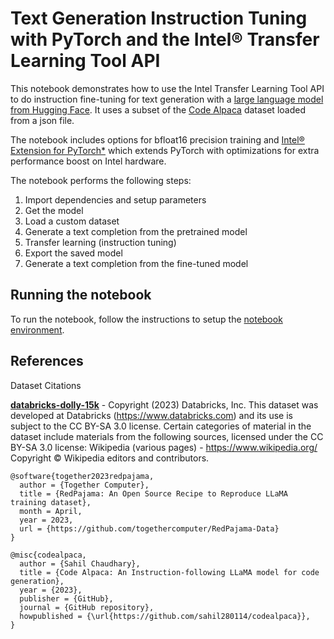 # Text Generation Instruction Tuning with PyTorch and the Intel® Transfer Learning Tool API

This notebook demonstrates how to use the Intel Transfer Learning Tool API to do instruction fine-tuning for 
text generation with a [large language model from Hugging Face](https://huggingface.co/models). It uses a subset
of the [Code Alpaca](https://github.com/sahil280114/codealpaca) dataset loaded from a json file.

The notebook includes options for bfloat16 precision training and
[Intel® Extension for PyTorch\*](https://intel.github.io/intel-extension-for-pytorch) which extends PyTorch
with optimizations for extra performance boost on Intel hardware.

The notebook performs the following steps:
1. Import dependencies and setup parameters
2. Get the model
3. Load a custom dataset
4. Generate a text completion from the pretrained model
5. Transfer learning (instruction tuning)
6. Export the saved model
7. Generate a text completion from the fine-tuned model

## Running the notebook

To run the notebook, follow the instructions to setup the [notebook environment](/notebooks/setup.md).

## References

Dataset Citations

<b>[databricks-dolly-15k](https://huggingface.co/datasets/databricks/databricks-dolly-15k)</b> - Copyright (2023) Databricks, Inc. This dataset was developed at Databricks (https://www.databricks.com) and its use is subject to the CC BY-SA 3.0 license. Certain categories of material in the dataset include materials from the following sources, licensed under the CC BY-SA 3.0 license: Wikipedia (various pages) - https://www.wikipedia.org/ Copyright © Wikipedia editors and contributors.

```
@software{together2023redpajama,
  author = {Together Computer},
  title = {RedPajama: An Open Source Recipe to Reproduce LLaMA training dataset},
  month = April,
  year = 2023,
  url = {https://github.com/togethercomputer/RedPajama-Data}
}
```

```
@misc{codealpaca,
  author = {Sahil Chaudhary},
  title = {Code Alpaca: An Instruction-following LLaMA model for code generation},
  year = {2023},
  publisher = {GitHub},
  journal = {GitHub repository},
  howpublished = {\url{https://github.com/sahil280114/codealpaca}},
}
```
